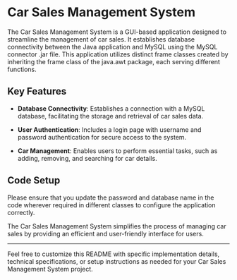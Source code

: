 # Car Sales Management System

The Car Sales Management System is a GUI-based application designed to streamline the management of car sales. It establishes database connectivity between the Java application and MySQL using the MySQL connector .jar file. This application utilizes distinct frame classes created by inheriting the frame class of the java.awt package, each serving different functions.

## Key Features

- **Database Connectivity**: Establishes a connection with a MySQL database, facilitating the storage and retrieval of car sales data.

- **User Authentication**: Includes a login page with username and password authentication for secure access to the system.

- **Car Management**: Enables users to perform essential tasks, such as adding, removing, and searching for car details.

## Code Setup

Please ensure that you update the password and database name in the code wherever required in different classes to configure the application correctly.

The Car Sales Management System simplifies the process of managing car sales by providing an efficient and user-friendly interface for users.

---

Feel free to customize this README with specific implementation details, technical specifications, or setup instructions as needed for your Car Sales Management System project.
